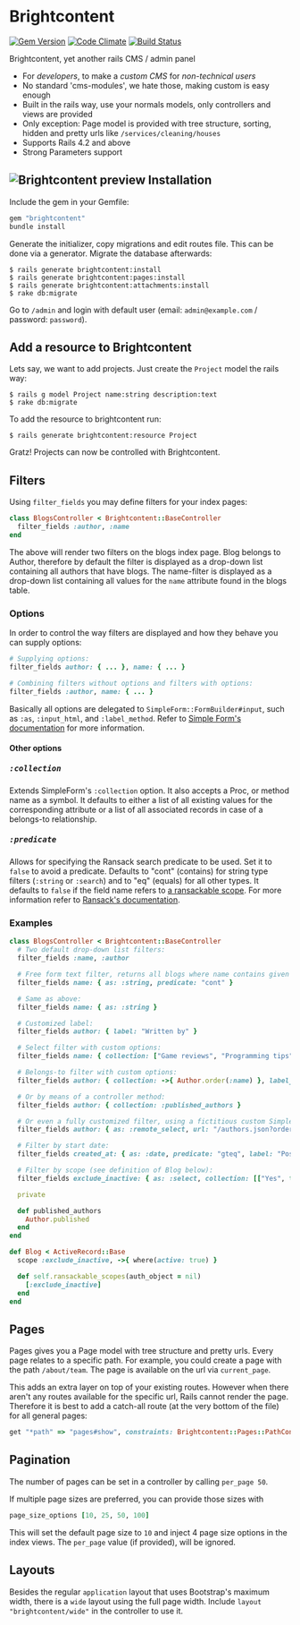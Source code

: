 Brightcontent
=============

[![Gem Version](https://badge.fury.io/rb/brightcontent.svg)](http://badge.fury.io/rb/brightcontent)
[![Code Climate](https://codeclimate.com/github/brightin/brightcontent.svg)](https://codeclimate.com/github/brightin/brightcontent)
[![Build Status](https://travis-ci.org/brightin/brightcontent.svg?branch=master)](https://travis-ci.org/brightin/brightcontent)

Brightcontent, yet another rails CMS / admin panel

* For *developers*, to make a *custom CMS* for *non-technical users*
* No standard 'cms-modules', we hate those, making custom is easy enough
* Built in the rails way, use your normals models, only controllers and views are provided
* Only exception: Page model is provided with tree structure, sorting, hidden and pretty urls like `/services/cleaning/houses`
* Supports Rails 4.2 and above
* Strong Parameters support

![Brightcontent preview](doc/browser.jpg)
Installation
------------

Include the gem in your Gemfile:

```ruby
gem "brightcontent"
bundle install
```

Generate the initializer, copy migrations and edit routes file. This can be done via a generator. Migrate the database afterwards:

    $ rails generate brightcontent:install
    $ rails generate brightcontent:pages:install
    $ rails generate brightcontent:attachments:install
    $ rake db:migrate

Go to `/admin` and login with default user (email: `admin@example.com` / password: `password`).

Add a resource to Brightcontent
-------------------------------

Lets say, we want to add projects. Just create the `Project` model the rails way:

    $ rails g model Project name:string description:text
    $ rake db:migrate

To add the resource to brightcontent run:

    $ rails generate brightcontent:resource Project

Gratz! Projects can now be controlled with Brightcontent.

Filters
-------

Using `filter_fields` you may define filters for your index pages:

```ruby
class BlogsController < Brightcontent::BaseController
  filter_fields :author, :name
end
```

The above will render two filters on the blogs index page. Blog belongs to Author, therefore by default the filter is displayed as a drop-down list containing all authors that have blogs. The name-filter is displayed as a drop-down list containing all values for the `name` attribute found in the blogs table.

### Options

In order to control the way filters are displayed and how they behave you can supply options:

```ruby
# Supplying options:
filter_fields author: { ... }, name: { ... }

# Combining filters without options and filters with options:
filter_fields :author, name: { ... }
```

Basically all options are delegated to `SimpleForm::FormBuilder#input`, such as `:as`, `:input_html`, and `:label_method`. Refer to [Simple Form's documentation](http://www.rubydoc.info/github/plataformatec/simple_form/master/SimpleForm/FormBuilder#input-instance_method) for more information.

#### Other options

##### <tt>:collection</tt>

Extends SimpleForm's `:collection` option. It also accepts a Proc, or method name as a symbol. It defaults to either a list of all existing values for the corresponding attribute or a list of all associated records in case of a belongs-to relationship.

##### <tt>:predicate</tt>

Allows for specifying the Ransack search predicate to be used. Set it to `false` to avoid a predicate. Defaults to "cont" (contains) for string type filters (`:string` or `:search`) and to "eq" (equals) for all other types. It defaults to `false` if the field name refers to [a ransackable scope](https://github.com/activerecord-hackery/ransack#using-scopesclass-methods). For more information refer to [Ransack's documentation](https://github.com/activerecord-hackery/ransack/wiki/Basic-Searching).

### Examples

```ruby
class BlogsController < Brightcontent::BaseController
  # Two default drop-down list filters:
  filter_fields :name, :author

  # Free form text filter, returns all blogs where name contains given query:
  filter_fields name: { as: :string, predicate: "cont" }

  # Same as above:
  filter_fields name: { as: :string }

  # Customized label:
  filter_fields author: { label: "Written by" }

  # Select filter with custom options:
  filter_fields name: { collection: ["Game reviews", "Programming tips", "Arthur's blog"] }

  # Belongs-to filter with custom options:
  filter_fields author: { collection: ->{ Author.order(:name) }, label_method: :display_name }

  # Or by means of a controller method:
  filter_fields author: { collection: :published_authors }

  # Or even a fully customized filter, using a fictitious custom SimpleForm input field:
  filter_fields author: { as: :remote_select, url: "/authors.json?order=name" }

  # Filter by start date:
  filter_fields created_at: { as: :date, predicate: "gteq", label: "Posted since" }

  # Filter by scope (see definition of Blog below):
  filter_fields exclude_inactive: { as: :select, collection: [["Yes", true], ["No", false]] }

  private

  def published_authors
    Author.published
  end
end

def Blog < ActiveRecord::Base
  scope :exclude_inactive, ->{ where(active: true) }

  def self.ransackable_scopes(auth_object = nil)
    [:exclude_inactive]
  end
end
```

Pages
-----

Pages gives you a Page model with tree structure and pretty urls. Every page relates to a specific path. For example, you could create a page with the path `/about/team`. The page is available on the url via `current_page`.

This adds an extra layer on top of your existing routes. However when there aren't any routes available for the specific url, Rails cannot render the page. Therefore it is best to add a catch-all route (at the very bottom of the file) for all general pages:

```ruby
get "*path" => "pages#show", constraints: Brightcontent::Pages::PathConstraint.new
```

Pagination
----------

The number of pages can be set in a controller by calling `per_page 50`.

If multiple page sizes are preferred, you can provide those sizes with

``` ruby
page_size_options [10, 25, 50, 100]
```

This will set the default page size to `10` and inject 4 page size options in
the index views. The `per_page` value (if provided), will be ignored.

Layouts
-------

Besides the regular `application` layout that uses Bootstrap's maximum width, there is a `wide` layout using the full page width. Include `layout "brightcontent/wide"` in the controller to use it.
